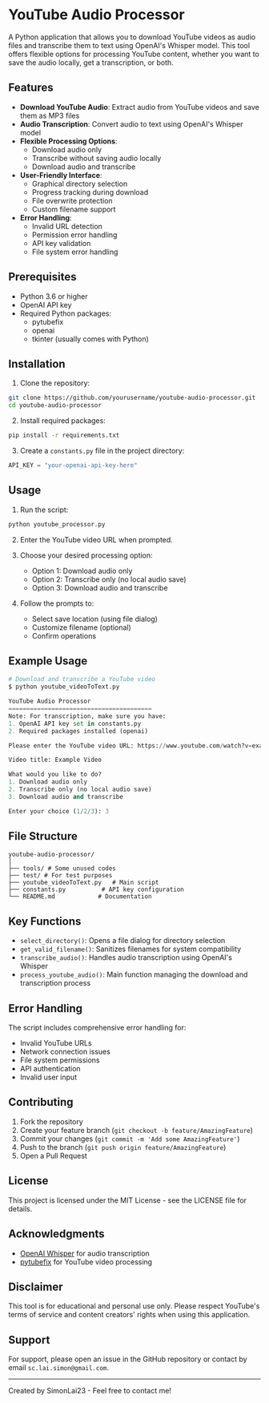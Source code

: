# YouTube Audio Processor

A Python application that allows you to download YouTube videos as audio files and transcribe them to text using OpenAI's Whisper model. This tool offers flexible options for processing YouTube content, whether you want to save the audio locally, get a transcription, or both.

## Features

- **Download YouTube Audio**: Extract audio from YouTube videos and save them as MP3 files
- **Audio Transcription**: Convert audio to text using OpenAI's Whisper model
- **Flexible Processing Options**:
  - Download audio only
  - Transcribe without saving audio locally
  - Download audio and transcribe
- **User-Friendly Interface**:
  - Graphical directory selection
  - Progress tracking during download
  - File overwrite protection
  - Custom filename support
- **Error Handling**:
  - Invalid URL detection
  - Permission error handling
  - API key validation
  - File system error handling

## Prerequisites

- Python 3.6 or higher
- OpenAI API key
- Required Python packages:
  - pytubefix
  - openai
  - tkinter (usually comes with Python)

## Installation

1. Clone the repository:
```bash
git clone https://github.com/yourusername/youtube-audio-processor.git
cd youtube-audio-processor
```

2. Install required packages:
```bash
pip install -r requirements.txt
```

3. Create a `constants.py` file in the project directory:
```python
API_KEY = "your-openai-api-key-here"
```

## Usage

1. Run the script:
```bash
python youtube_processor.py
```

2. Enter the YouTube video URL when prompted.

3. Choose your desired processing option:
   - Option 1: Download audio only
   - Option 2: Transcribe only (no local audio save)
   - Option 3: Download audio and transcribe

4. Follow the prompts to:
   - Select save location (using file dialog)
   - Customize filename (optional)
   - Confirm operations

## Example Usage

```python
# Download and transcribe a YouTube video
$ python youtube_videoToText.py

YouTube Audio Processor
========================================
Note: For transcription, make sure you have:
1. OpenAI API key set in constants.py
2. Required packages installed (openai)

Please enter the YouTube video URL: https://www.youtube.com/watch?v=example

Video title: Example Video

What would you like to do?
1. Download audio only
2. Transcribe only (no local audio save)
3. Download audio and transcribe

Enter your choice (1/2/3): 3
```

## File Structure

```
youtube-audio-processor/
│
├── tools/ # Some unused codes
├── test/ # For test purposes
├── youtube_videoToText.py   # Main script
├── constants.py          # API key configuration
└── README.md            # Documentation
```

## Key Functions

- `select_directory()`: Opens a file dialog for directory selection
- `get_valid_filename()`: Sanitizes filenames for system compatibility
- `transcribe_audio()`: Handles audio transcription using OpenAI's Whisper
- `process_youtube_audio()`: Main function managing the download and transcription process

## Error Handling

The script includes comprehensive error handling for:
- Invalid YouTube URLs
- Network connection issues
- File system permissions
- API authentication
- Invalid user input

## Contributing

1. Fork the repository
2. Create your feature branch (`git checkout -b feature/AmazingFeature`)
3. Commit your changes (`git commit -m 'Add some AmazingFeature'`)
4. Push to the branch (`git push origin feature/AmazingFeature`)
5. Open a Pull Request

## License

This project is licensed under the MIT License - see the LICENSE file for details.

## Acknowledgments

- [OpenAI Whisper](https://openai.com/research/whisper) for audio transcription
- [pytubefix](https://github.com/JuanBindez/pytubefix) for YouTube video processing

## Disclaimer

This tool is for educational and personal use only. Please respect YouTube's terms of service and content creators' rights when using this application.

## Support

For support, please open an issue in the GitHub repository or contact by email `sc.lai.simon@gmail.com`.

---
Created by SimonLai23 - Feel free to contact me!
